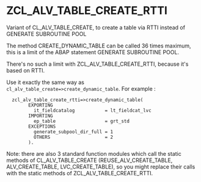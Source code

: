# ZCL_ALV_TABLE_CREATE_RTTI
Variant of CL_ALV_TABLE_CREATE, to create a table via RTTI instead of GENERATE SUBROUTINE POOL

The method CREATE_DYNAMIC_TABLE can be called 36 times maximum, this is a limit of the ABAP statement GENERATE SUBROUTINE POOL.

There's no such a limit with ZCL_ALV_TABLE_CREATE_RTTI, because it's based on RTTI.

Use it exactly the same way as `cl_alv_table_create=>create_dynamic_table`. For example :

      zcl_alv_table_create_rtti=>create_dynamic_table(
            EXPORTING
              it_fieldcatalog           = lt_fieldcat_lvc
            IMPORTING
              ep_table                  = grt_std
            EXCEPTIONS
              generate_subpool_dir_full = 1
              OTHERS                    = 2
            ).
            
Note: there are also 3 standard function modules which call the static methods of CL_ALV_TABLE_CREATE (REUSE_ALV_CREATE_TABLE, ALV_CREATE_TABLE, LVC_CREATE_TABLE), so you might replace their calls with the static methods of ZCL_ALV_TABLE_CREATE_RTTI.
